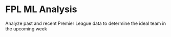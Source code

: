 # FPL ML Analysis
Analyze past and recent Premier League data to determine the ideal team in the upcoming week
